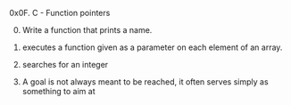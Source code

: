 0x0F. C - Function pointers

0. Write a function that prints a name.

1.  executes a function given as a parameter on each element of an array.

2.  searches for an integer

3. A goal is not always meant to be reached, it often serves simply as something to aim at

